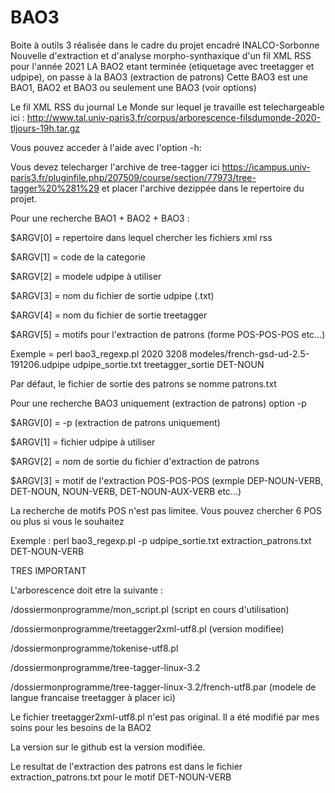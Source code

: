 # BAO3
Boite à outils 3 réalisée dans le cadre du projet encadré INALCO-Sorbonne Nouvelle d'extraction et d'analyse morpho-synthaxique d'un fil XML RSS pour l'année 2021
LA BAO2 etant terminée (etiquetage avec treetagger et udpipe), on passe à la BAO3 (extraction de patrons)
Cette BAO3 est une BAO1, BAO2 et BAO3 ou seulement une BAO3 (voir options)

Le fil XML RSS du journal Le Monde sur lequel je travaille est telechargeable ici : http://www.tal.univ-paris3.fr/corpus/arborescence-filsdumonde-2020-tljours-19h.tar.gz

Vous pouvez acceder à l'aide avec l'option -h:

Vous devez telecharger l'archive de tree-tagger ici https://icampus.univ-paris3.fr/pluginfile.php/207509/course/section/77973/tree-tagger%20%281%29
et placer l'archive dezippée dans le repertoire du projet.

Pour une recherche BAO1 + BAO2 + BAO3 :

$ARGV[0] = repertoire dans lequel chercher les fichiers xml rss

$ARGV[1] = code de la categorie

$ARGV[2] = modele udpipe à utiliser

$ARGV[3] = nom du fichier de sortie udpipe (.txt)

$ARGV[4] = nom du fichier de sortie treetagger

$ARGV[5] = motifs pour l'extraction de patrons (forme POS-POS-POS etc...)

Exemple = perl bao3_regexp.pl 2020 3208 modeles/french-gsd-ud-2.5-191206.udpipe udpipe_sortie.txt treetagger_sortie DET-NOUN

Par défaut, le fichier de sortie des patrons se nomme patrons.txt


Pour une recherche BAO3 uniquement (extraction de patrons) option -p

$ARGV[0] = -p (extraction de patrons uniquement)

$ARGV[1] = fichier udpipe à utiliser

$ARGV[2] = nom de sortie du fichier d'extraction de patrons

$ARGV[3] = motif de l'extraction POS-POS-POS (exmple DEP-NOUN-VERB, DET-NOUN, NOUN-VERB, DET-NOUN-AUX-VERB etc...)

La recherche de motifs POS n'est pas limitee. Vous pouvez chercher 6 POS ou plus si vous le souhaitez

Exemple : perl bao3_regexp.pl -p udpipe_sortie.txt extraction_patrons.txt DET-NOUN-VERB


TRES IMPORTANT

L'arborescence doit etre la suivante :

/dossiermonprogramme/mon_script.pl (script en cours d'utilisation)

/dossiermonprogramme/treetagger2xml-utf8.pl (version modifiee)

/dossiermonprogramme/tokenise-utf8.pl

/dossiermonprogramme/tree-tagger-linux-3.2

/dossiermonprogramme/tree-tagger-linux-3.2/french-utf8.par (modele de langue francaise treetagger à placer ici)

Le fichier treetagger2xml-utf8.pl n'est pas original. Il a été modifié par mes soins pour les besoins de la BAO2

La version sur le github est la version modifiée.

Le resultat de l'extraction des patrons est dans le fichier extraction_patrons.txt pour le motif DET-NOUN-VERB
